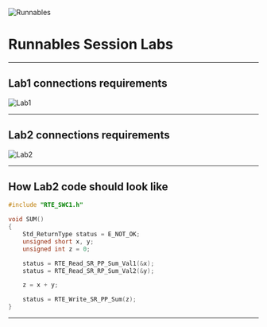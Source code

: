 
![Runnables](https://drive.google.com/uc?export=view&id=1HcxPHQyblcnk_Q9JqNYpZ5fw47K8YE71)

# Runnables Session Labs

---

## Lab1 connections requirements

![Lab1](https://drive.google.com/uc?export=view&id=1r1PazTm5eiXvngA9Fw8eWJaEEjcbpEMV)

---

## Lab2 connections requirements

![Lab2](https://drive.google.com/uc?export=view&id=1795fGyj73Ku2mPSH2tdAqmaZB79MmT0C)

---

## How Lab2 code should look like

```c
#include "RTE_SWC1.h"

void SUM()
{
    Std_ReturnType status = E_NOT_OK;
    unsigned short x, y;
    unsigned int z = 0;

    status = RTE_Read_SR_PP_Sum_Val1(&x);
    status = RTE_Read_SR_RP_Sum_Val2(&y);

    z = x + y;

    status = RTE_Write_SR_PP_Sum(z);
}
```
---
